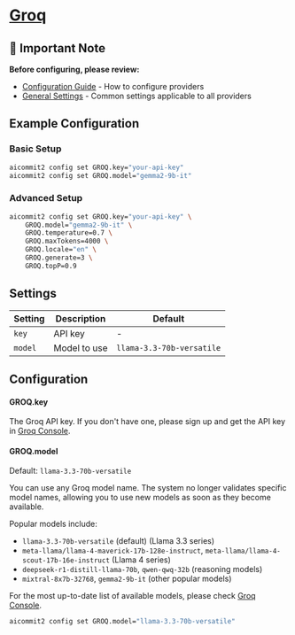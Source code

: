 # <a href="https://groq.com/" target="_blank">Groq</a>

## 📌 Important Note

**Before configuring, please review:**

- [Configuration Guide](../../README.md#configuration) - How to configure providers
- [General Settings](../../README.md#general-settings) - Common settings applicable to all providers

## Example Configuration

### Basic Setup

```sh
aicommit2 config set GROQ.key="your-api-key"
aicommit2 config set GROQ.model="gemma2-9b-it"
```

### Advanced Setup

```sh
aicommit2 config set GROQ.key="your-api-key" \
    GROQ.model="gemma2-9b-it" \
    GROQ.temperature=0.7 \
    GROQ.maxTokens=4000 \
    GROQ.locale="en" \
    GROQ.generate=3 \
    GROQ.topP=0.9
```

## Settings

| Setting | Description  | Default                   |
| ------- | ------------ | ------------------------- |
| `key`   | API key      | -                         |
| `model` | Model to use | `llama-3.3-70b-versatile` |

## Configuration

#### GROQ.key

The Groq API key. If you don't have one, please sign up and get the API key in [Groq Console](https://console.groq.com).

#### GROQ.model

Default: `llama-3.3-70b-versatile`

You can use any Groq model name. The system no longer validates specific model names, allowing you to use new models as soon as they become available.

Popular models include:

- `llama-3.3-70b-versatile` (default) (Llama 3.3 series)
- `meta-llama/llama-4-maverick-17b-128e-instruct`, `meta-llama/llama-4-scout-17b-16e-instruct` (Llama 4 series)
- `deepseek-r1-distill-llama-70b`, `qwen-qwq-32b` (reasoning models)
- `mixtral-8x7b-32768`, `gemma2-9b-it` (other popular models)

For the most up-to-date list of available models, please check [Groq Console](https://console.groq.com).

```sh
aicommit2 config set GROQ.model="llama-3.3-70b-versatile"
```
